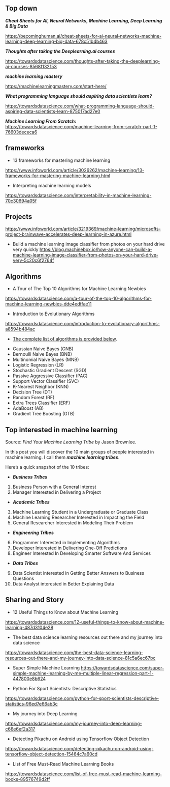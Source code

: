 ## Top down

***Cheat Sheets for AI, Neural Networks, Machine Learning, Deep Learning & Big Data***

https://becominghuman.ai/cheat-sheets-for-ai-neural-networks-machine-learning-deep-learning-big-data-678c51b4b463

***Thoughts after taking the Deeplearning.ai courses***

https://towardsdatascience.com/thoughts-after-taking-the-deeplearning-ai-courses-8568f132153

***machine learning mastery***

https://machinelearningmastery.com/start-here/

***What programming language should aspiring data scientists learn?***

https://towardsdatascience.com/what-programming-language-should-aspiring-data-scientists-learn-875017ad27e0

***Machine Learning From Scratch:***
https://towardsdatascience.com/machine-learning-from-scratch-part-1-76603dececa6




## frameworks

- 13 frameworks for mastering machine learning

https://www.infoworld.com/article/3026262/machine-learning/13-frameworks-for-mastering-machine-learning.html

- Interpreting machine learning models

https://towardsdatascience.com/interpretability-in-machine-learning-70c30694a05f



## Projects

https://www.infoworld.com/article/3219369/machine-learning/microsofts-project-brainwave-accelerates-deep-learning-in-azure.html

- Build a machine learning image classifier from photos on your hard drive very quickly
https://blog.machinebox.io/how-anyone-can-build-a-machine-learning-image-classifier-from-photos-on-your-hard-drive-very-5c20c6f2764f

## Algorithms

- A Tour of The Top 10 Algorithms for Machine Learning Newbies

https://towardsdatascience.com/a-tour-of-the-top-10-algorithms-for-machine-learning-newbies-dde4edffae11

- Introduction to Evolutionary Algorithms

https://towardsdatascience.com/introduction-to-evolutionary-algorithms-a8594b484ac
- [The complete list of algorithms is provided below](https://machinelearningmastery.com/start-with-gradient-boosting/).
+ Gaussian Naive Bayes (GNB)
+ Bernoulli Naive Bayes (BNB)
+ Multinomial Naive Bayes (MNB)
+ Logistic Regression (LR)
+ Stochastic Gradient Descent (SGD)
+ Passive Aggressive Classifier (PAC)
+ Support Vector Classifier (SVC)
+ K-Nearest Neighbor (KNN)
+ Decision Tree (DT)
+ Random Forest (RF)
+ Extra Trees Classifier (ERF)
+ AdaBoost (AB)
+ Gradient Tree Boosting (GTB)



## Top interested in machine learning

Source: *Find Your Machine Learning Tribe* by Jason Brownlee.

In this post you will discover the 10 main groups of people interested in machine learning. I call them ***machine learning tribes***.

Here’s a quick snapshot of the 10 tribes:
- ***Business Tribes***
1) Business Person with a General Interest
2) Manager Interested in Delivering a Project
- ***Academic Tribes***
3) Machine Learning Student in a Undergraduate or Graduate Class
4) Machine Learning Researcher Interested in Impacting the Field
5) General Researcher Interested in Modeling Their Problem
- ***Engineering Tribes***
6) Programmer Interested in Implementing Algorithms
7) Developer Interested in Delivering One-Off Predictions
8) Engineer Interested In Developing Smarter Software And Services
- ***Data Tribes***
9) Data Scientist interested in Getting Better Answers to Business Questions
10) Data Analyst interested in Better Explaining Data

## Sharing and Story

- 12 Useful Things to Know about Machine Learning

https://towardsdatascience.com/12-useful-things-to-know-about-machine-learning-487d3104e28

- The best data science learning resources out there and my journey into data science

https://towardsdatascience.com/the-best-data-science-learning-resources-out-there-and-my-journey-into-data-science-81c5a6ec67bc

- Super Simple Machine Learning
https://towardsdatascience.com/super-simple-machine-learning-by-me-multiple-linear-regression-part-1-447800e8b624

- Python For Sport Scientists: Descriptive Statistics

https://towardsdatascience.com/python-for-sport-scientists-descriptive-statistics-96ed7e66ab3c

- My journey into Deep Learning

https://towardsdatascience.com/my-journey-into-deep-learning-c66e6ef2a317

- Detecting Pikachu on Android using Tensorflow Object Detection

https://towardsdatascience.com/detecting-pikachu-on-android-using-tensorflow-object-detection-15464c7a60cd

- List of Free Must-Read Machine Learning Books

https://towardsdatascience.com/list-of-free-must-read-machine-learning-books-89576749d2ff





